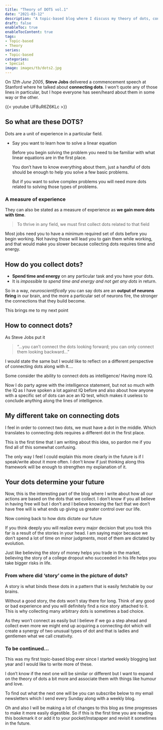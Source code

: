 ```yaml
---
title: "Theory of DOTS vol.1"
date: "2021-03-12"
description: "A topic-based blog where I discuss my theory of dots, connecting and collecting them"
draft: false
enableToc: true
enableTocContent: true
tags:
- Topic-based 
- Theory 
series:
- Topic-based 
categories:
- Special
image: images/tb/dots2.jpg
---
```


On *12th June 2005*, **Steve Jobs** delivered a commencement speech at Stanford where he talked about **connecting dots**. 
I won't quote any of those lines in particular, but I hope everyone has seen/heard about them in some way or the other.

{{< youtube UF8uR6Z6KLc >}}

## So what are these DOTS?

Dots are a unit of experience in a particular field.

 - Say you want to learn how to solve a linear equation 

    Before you begin solving the problem you need to be familiar with what linear equations are in the first place.

    You don’t have to know everything about them, just a handful of dots should be enough to help you solve a few basic problems.

    But if you want to solve complex problems you will need more dots related to solving those types of problems.

### A measure of experience

They can also be stated as a measure of experience as **we gain more dots with time**.

> To thrive in any field, we must first collect dots related to that field

Most jobs need you to have a minimum required set of dots before you begin working. Not having those will lead you to gain them while working, and that would make you slower because collecting dots requires time and energy.

## How do you collect dots?

-	**Spend time and energy** on any particular task and you have your dots.
-	It is *impossible to spend time and energy and not get any dots* in return.

So in a way, *neuroscientifically* you can say dots are an **output of neurons firing** in our brain, and the more a particular set of neurons fire, the stronger the connections that they build become.

This brings me to my next point

## How to connect dots?

As Steve Jobs put it 
> “…you can’t connect the dots looking forward; you can only connect them looking backward...”

I would state the same but I would like to reflect on a different perspective of connecting dots along with it.…

Some consider the ability to connect dots as intelligence/ Having more IQ.

Now I do party agree with the intelligence statement, but not so much with the IQ as I have spoken a lot against IQ before and also about how anyone with a specific set of dots can ace an IQ test, which makes it useless to conclude anything along the lines of intelligence.

## My different take on connecting dots

I feel in order to connect two dots, we must have a dot in the middle.
Which translates to connecting dots requires a different dot in the first place.

This is the first time that I am writing about this idea, so pardon me if you find all of this somewhat confusing.

The only way I feel I could explain this more clearly in the future is if I speak/write about it more often. I don’t know if just thinking along this framework will be enough to strengthen my explanation of it.

## Your dots determine your future

Now, this is the interesting part of the blog where I write about how all our actions are based on the dots that we collect.
I don’t know if you all believe in having free will but I don’t and I believe knowing the fact that we don’t have free will is what ends up giving us greater control over our life.

Now coming back to how dots dictate our future 

If you think deeply you will realize every major decision that you took this far is a result of the stories in your head. I am saying major because we don’t spend a lot of time on minor judgments, most of them are dictated by evolution.

Just like believing the story of money helps you trade in the market, believing the story of a college dropout who succeeded in his life helps you take bigger risks in life.

### From where did ‘story’ come in the picture of dots?

A story is what binds these dots in a pattern that is easily fetchable by our brains.

Without a good story, the dots won't stay there for long. Think of any good or bad experience and you will definitely find a nice story attached to it.
This is why collecting many arbitrary dots is sometimes a bad choice.

As they won’t connect as easily but I believe if we go a step ahead and collect even more we might end up acquiring a connecting dot which will create a synergy of two unusual types of dot and that is ladies and gentlemen what we call creativity.

### To be continued...

This was my first topic-based blog ever since I started weekly blogging last year and I would like to write more of these. 

I don’t know if the next one will be similar or different but I want to expand on the theory of dots a bit more and associate them with things like humour and love.

To find out what the next one will be you can subscribe below to my email newsletters which I send every Sunday along with a weekly blog.

Oh and also I will be making a lot of changes to this blog as time progresses to make it more easily digestible. 
So if this is the first time you are reading this bookmark it or add it to your pocket/Instapaper and revisit it sometimes in the future. 